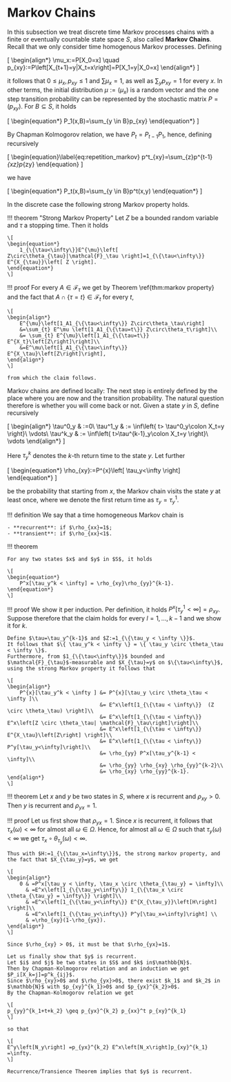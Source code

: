 # Markov Chains

In this subsection we treat discrete time Markov processes chains with a finite or eventually countable state space $S$, also called **Markov Chains**.
Recall that we only consider time homogenous Markov processes.
Defining

\[
\begin{align*}
    \mu_x:=P[X_0=x] \quad p_{xy}:=P\left[X_{t+1}=y|X_t=x\right]=P[X_1=y|X_0=x]
\end{align*}
\]

it follows that $0\leq \mu_x, p_{xy}\leq 1$ and $\sum \mu_x=1$, as well as $\sum_y p_{xy}=1$ for every $x$.
In other terms, the initial distribution $\mu:=(\mu_x)$ is a random vector and the one step transition probability can be represented by the stochastic matrix $P=(p_{xy})$.
For $B\subseteq S$, it holds

\[
\begin{equation*}
    P_1(x,B)=\sum_{y \in B}p_{xy}
\end{equation*}
\]

By Chapman Kolmogorov relation, we have $P_t=P_{t-1}P_1$, hence, defining recursively

\[
\begin{equation}\label{eq:repetition_markov}
    p^t_{xy}=\sum_{z}p^{t-1}_{xz}p_{zy}
\end{equation}
\]

we have

\[
\begin{equation*}
    P_t(x,B)=\sum_{y \in B}p^t(x,y)
\end{equation*}
\]

In the discrete case the following strong Markov property holds.

!!! theorem "Strong Markov Property"
    Let $Z$ be a bounded random variable and $\tau$ a stopping time.
    Then it holds

    \[
    \begin{equation*}
        1_{\{\tau<\infty\}}E^{\mu}\left[ Z\circ\theta_{\tau}|\mathcal{F}_\tau \right]=1_{\{\tau<\infty\}} E^{X_{\tau}}\left[ Z \right].
    \end{equation*}
    \]

!!! proof
    For every $A \in \mathcal{F}_\tau$ we get by Theorem \ref{thm:markov property} and the fact that $A\cap \{\tau=t\}\in \mathcal{F}_t$ for every $t$,

    \[
    \begin{align*}
        E^{\mu}\left[1_A1_{\{\tau<\infty\}} Z\circ\theta_\tau\right]
        &=\sum_{t} E^\mu \left[1_A1_{\{\tau=t\}} Z\circ\theta_t\right]\\
        &= \sum_{t} E^{\mu}\left[1_A1_{\{\tau=t\}} E^{X_t}\left[Z\right]\right]\\ 
        &=E^\mu\left[1_A1_{\{\tau<\infty\}} E^{X_\tau}\left[Z\right]\right],
    \end{align*}
    \]

    from which the claim follows.

Markov chains are defined locally:
The next step is entirely defined by the place where you are now and the transition probability.
The natural question therefore is whether you will come back or not.
Given a state $y$ in $S$, define recursively 

\[
\begin{align*}
    \tau^0_y  & :=0\\
    \tau^1_y & := \inf\left\{ t> \tau^0_y\colon X_t=y \right\}\\
    \vdots\\
    \tau^k_y & := \inf\left\{ t>\tau^{k-1}_y\colon X_t=y \right\}\\
    \vdots
\end{align*}
\]

Here $\tau^k_y$ denotes the $k$-th return time to the state $y$.
Let further 

\[
\begin{equation*}
    \rho_{xy}:=P^{x}\left[ \tau_y<\infty \right]
\end{equation*}
\]

be the probability that starting from $x$, the Markov chain visits the state $y$ at least once, 
where we denote the first return time as $\tau_y = \tau^1_y$.

!!! definition
    We say that a time homogeneous Markov chain is 
    
    - **recurrent**: if $\rho_{xx}=1$;
    - **transient**: if $\rho_{xx}<1$.

!!! theorem 

    For any two states $x$ and $y$ in $S$, it holds

    \[
    \begin{equation*}
        P^x[\tau_y^k < \infty] = \rho_{xy}\rho_{yy}^{k-1}.
    \end{equation*}
    \]

!!! proof
    We show it per induction.
    Per definition, it holds $P^x[\tau_y^1 < \infty]= \rho_{xy}$.
    Suppose therefore that the claim holds for every $l=1,\ldots,k-1$ and we show it for $k$.
    
    Define $\tau=\tau_y^{k-1}$ and $Z:=1_{\{\tau_y < \infty \}}$.
    It follows that $\{ \tau_y^k < \infty \} = \{ \tau_y \circ \theta_\tau < \infty \}$.
    Furthermore, from $1_{\{\tau<\infty\}}$ bounded and $\mathcal{F}_{\tau}$-measurable and $X_{\tau}=y$ on $\{\tau<\infty\}$, using the strong Markov property it follows that

    \[
    \begin{align*}
        P^{x}[\tau_y^k < \infty ] &= P^{x}[\tau_y \circ \theta_\tau < \infty ]\\
                                  &= E^x\left[1_{\{\tau < \infty\}}  (Z \circ \theta_\tau) \right]\\
                                  &= E^x\left[1_{\{\tau < \infty\}}  E^x\left[Z \circ \theta_\tau| \mathcal{F}_\tau\right]\right]\\
                                  &= E^x\left[1_{\{\tau < \infty\}}  E^{X_\tau}\left[Z\right] \right]\\
                                  &= E^x\left[1_{\{\tau < \infty\}}  P^y[\tau_y<\infty]\right]\\
                                  &= \rho_{yy} P^x[\tau_y^{k-1} < \infty]\\
                                  &= \rho_{yy} \rho_{xy} \rho_{yy}^{k-2}\\
                                  &= \rho_{xy} \rho_{yy}^{k-1}.
    \end{align*}
    \]

!!! theorem
    Let $x$ and $y$ be two states in $S$, where $x$ is recurrent and $\rho_{xy}>0$.
    Then $y$ is recurrent and $\rho_{yx}=1$.

!!! proof
    Let us first show that $\rho_{yx}=1$.
    Since $x$ is recurrent, it follows that $\tau_x(\omega)<\infty$ for almost all $\omega \in \Omega$.
    Hence, for almost all $\omega \in \Omega$ such that $\tau_y(\omega)<\infty$ we get $\tau_x \circ \theta_{\tau_y}(\omega) <\infty$.
    
    Thus with $H:=1_{\{\tau_x=\infty\}}$, the strong markov property, and the fact that $X_{\tau_y}=y$, we get

    \[
    \begin{align*}
        0 & =P^x[\tau_y < \infty, \tau_x \circ \theta_{\tau_y} = \infty]\\
          & =E^x\left[1_{\{\tau_y<\infty\}} 1_{\{\tau_x \circ \theta_{\tau_y} = \infty\}} \right]\\
          & =E^x\left[1_{\{\tau_y<\infty\}} E^{X_{\tau_y}}\left[H\right] \right]\\
          & =E^x\left[1_{\{\tau_y<\infty\}} P^y[\tau_x=\infty]\right] \\
          & =\rho_{xy}(1-\rho_{yx}).
    \end{align*}
    \]

    Since $\rho_{xy} > 0$, it must be that $\rho_{yx}=1$.

    Let us finally show that $y$ is recurrent.
    Let $i$ and $j$ be two states in $S$ and $k$ in$\mathbb{N}$.
    Then by Chapman-Kolmogorov relation and an induction we get $P_i[X_k=j]=p^k_{ij}$.
    Since $\rho_{xy}>0$ and $\rho_{yx}>0$, there exist $k_1$ and $k_2$ in $\mathbb{N}$ with $p_{xy}^{k_1}>0$ and $p_{yx}^{k_2}>0$.
    By the Chapman-Kolmogorov relation we get

    \[
    p_{yy}^{k_1+t+k_2} \geq p_{yx}^{k_2} p_{xx}^t p_{xy}^{k_1}
    \]

    so that

    \[
    E^y\left[N_y\right] =p_{yx}^{k_2} E^x\left[N_x\right]p_{xy}^{k_1} =\infty.
    \]

    Recurrence/Transience Theorem implies that $y$ is recurrent.

